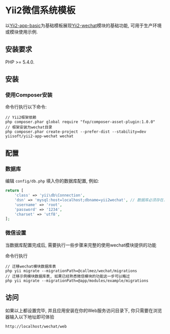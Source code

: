 Yii2微信系统模板
==============

以[Yii2-app-basic](https://github.com/yiisoft/yii2-app-basic)为基础模板展现[Yii2-wechat](https://github.com/callmez/yii2-wechat)模块的基础功能,  可用于生产环境或模块使用示例.


安装要求
-------

PHP >= 5.4.0.


安装
---


### 使用Composer安装

命令行执行以下命令:

~~~
// Yii2框架依赖
php composer.phar global require "fxp/composer-asset-plugin:1.0.0" 
// 框架安装为wechat目录
php composer.phar create-project --prefer-dist --stability=dev yiisoft/yii2-app-wechat wechat 
~~~


配置
---

### 数据库

编辑 `config/db.php` 填入你的数据库配置, 例如:

```php
return [
    'class' => 'yii\db\Connection',
    'dsn' => 'mysql:host=localhost;dbname=yii2wechat', // 数据库必须存在. 
    'username' => 'root',
    'password' => '1234',
    'charset' => 'utf8',
];
```

### 微信设置

当数据库配置完成后, 需要执行一些步骤来完整的使用wechat模块提供的功能

命令行执行

~~~
// 迁移wechat模块数据库表
php yii migrate --migrationPath=@callmez/wechat/migrations 
// 迁移示例模块数据库表, 如果已经熟悉微信模块的功能这一步可以略过
php yii migrate --migrationPath=@app/modules/example/migrations 
~~~

访问
---
如果以上都设置完毕, 并且应用安装在你的Web服务访问目录下, 你只需要在浏览器输入以下地址即可体验
~~~
http://localhost/wechat/web
~~~
